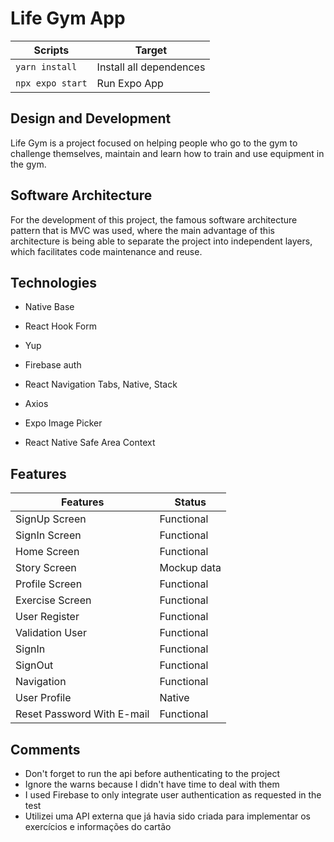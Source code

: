 # Life Gym App

| Scripts          | Target                  |
| ---------------- | ----------------------- |
| `yarn install`    | Install all dependences |
| `npx expo start` | Run Expo App            |

## Design and Development

Life Gym is a project focused on helping people who go to the gym to challenge themselves, maintain and learn how to train and use equipment in the gym.

## Software Architecture

For the development of this project, the famous software architecture pattern that is MVC was used, where the main advantage of this architecture is being able to separate the project into independent layers, which facilitates code maintenance and reuse.

## Technologies

- Native Base

- React Hook Form

- Yup

- Firebase auth

- React Navigation Tabs, Native, Stack

- Axios

- Expo Image Picker

- React Native Safe Area Context

## Features

| Features                   | Status      |
| -------------------------- | ----------- |
| SignUp Screen              | Functional  |
| SignIn Screen              | Functional  |
| Home Screen                | Functional  |
| Story Screen               | Mockup data |
| Profile Screen             | Functional  |
| Exercise Screen            | Functional  |
| User Register              | Functional  |
| Validation User            | Functional  |
| SignIn                     | Functional  |
| SignOut                    | Functional  |
| Navigation                 | Functional  |
| User Profile               | Native      |
| Reset Password With E-mail | Functional  |

## Comments

- Don't forget to run the api before authenticating to the project
- Ignore the warns because I didn't have time to deal with them
- I used Firebase to only integrate user authentication as requested in the test
- Utilizei uma API externa que já havia sido criada para implementar os exercícios e informações do cartão
